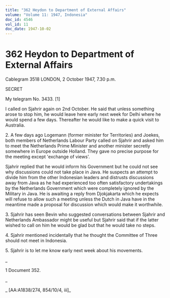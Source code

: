 ```yaml
---
title: "362 Heydon to Department of External Affairs"
volume: "Volume 11: 1947, Indonesia"
doc_id: 4546
vol_id: 11
doc_date: 1947-10-02
---
```


# 362 Heydon to Department of External Affairs

Cablegram 3518 LONDON, 2 October 1947, 7.30 p.m.

SECRET

My telegram No. 3433. [1]

I called on Sjahrir again on 2nd October. He said that unless something arose to stop him, he would leave here early next week for Delhi where he would spend a few days. Thereafter he would like to make a quick visit to Australia.

2\. A few days ago Logemann (former minister for Territories) and Joekes, both members of Netherlands Labour Party called on Sjahrir and asked him to meet the Netherlands Prime Minister and another minister secretly somewhere in Europe outside Holland. They gave no precise purpose for the meeting except 'exchange of views'.

Sjahrir replied that he would inform his Government but he could not see why discussions could not take place in Java. He suspects an attempt to divide him from the other Indonesian leaders and distrusts discussions away from Java as he had experienced too often satisfactory undertakings by the Netherlands Government which were completely ignored by the Military in Java. He is awaiting a reply from Djokjakarta which he expects will refuse to allow such a meeting unless the Dutch in Java have in the meantime made a proposal for discussion which would make it worthwhile.

3\. Sjahrir has seen Bevin who suggested conversations between Sjahrir and Netherlands Ambassador might be useful but Sjahrir said that if the latter wished to call on him he would be glad but that he would take no steps.

4\. Sjahrir mentioned incidentally that he thought the Committee of Three should not meet in Indonesia.

5\. Sjahrir is to let me know early next week about his movements.

_

1 Document 352.

_

_ [AA:A1838/274, 854/10/4, iii]_
